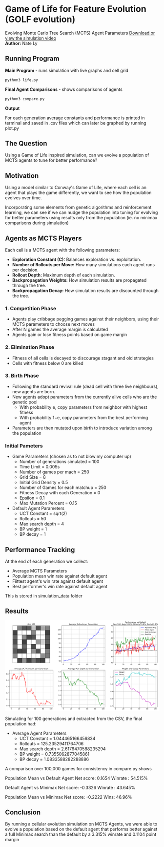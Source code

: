 # Game of Life for Feature Evolution (GOLF evolution)
Evolving Monte Carlo Tree Search (MCTS) Agent Parameters
[Download or view the simulation video](GOLF.mp4)  
**Author:** Nate Ly  
## Running Program
**Main Program** - runs simulation with live graphs and cell grid
```bash
python3 life.py
```
**Final Agent Comparisons** - shows comparisons of agents
```bash
python3 compare.py
```
**Output**

For each generation average constants and performance is printed in terminal and saved in .csv files which can later be graphed by running plot.py

## The Question  

Using a Game of Life inspired simulation, can we evolve a population of MCTS agents to tune for better performance?

## Motivation  

Using a model similar to Conway's Game of Life, where each cell is an agent that plays the game differently, we want to see how the population evolves over time.  

Incorporating some elements from genetic algorithms and reinforcement learning, we can see if we can nudge the population into tuning for evolving for better parameters using results only from the population (ie. no minimax comparisons during simulation)

## Agents as MCTS Players  

Each cell is a MCTS agent with the following parameters:

- **Exploration Constant (C):** Balances exploration vs. exploitation.  
- **Number of Rollouts per Move:** How many simulations each agent runs per decision.  
- **Rollout Depth:** Maximum depth of each simulation.  
- **Backpropagation Weights:** How simulation results are propagated through the tree.  
- **Backpropagation Decay:** How simulation results are discounted through the tree.  

### 1. Competition Phase  

- Agents play cribbage pegging games against their neighbors, using their MCTS parameters to choose next moves  
- After N games the average margin is calculated  
- Agents gain or lose fitness points based on game margin  

### 2. Elimination Phase  

- Fitness of all cells is decayed to discourage stagant and old strategies  
- Cells with fitness below 0 are killed  

### 3. Birth Phase  

- Following the standard revival rule (dead cell with three live neighbours), new agents are born.  
- New agents adopt parameters from the currently alive cells who are the genetic pool  
  - With probability e, copy parameters from neighbor with highest fitness  
  - With probability 1−e, copy parameters from the best performing agent  
- Parameters are then mutated upon birth to introduce variation among the population  

### Initial Pameters  
- Game Parameters (chosen as to not blow my computer up)
  - Number of generations simulated = 100
  - Time Limit = 0.005s
  - Number of games per mach = 250
  - Grid Size = 8  
  - Initial Grid Density = 0.5  
  - Number of Games for each matchup = 250  
  - Fitness Decay with each Generation = 0  
  - Epsilon = 0.1  
  - Max Mutation Percent = 0.15  
- Default Agent Parameters
  - UCT Constant = sqrt(2)
  - Rollouts = 50  
  - Max search depth = 4  
  - BP weight = 1
  - BP decay = 1

## Performance Tracking  
At the end of each generation we collect:  
- Average MCTS Parameters  
- Population mean win rate against default agent  
- Fiittest agent's win rate against default agent
- Best performer's win rate against default agent

This is stored in simulation_data folder

## Results
![Final Simulation Plot](final_simulation_plot.png)

Simulating for 100 generations and extracted from the CSV, the final population had:

- Average Agent Parameters
  - UCT Constant = 1.044465166456834
  - Rollouts = 125.23529411764706
  - Max search depth = 2.6176470588235294
  - BP weight = 0.7355062877045861
  - BP decay = 1.0833588282288886

A comparison over 100,000 games for consistency in compare.py shows

Population Mean vs Default Agent
Net score: 0.1654
Winrate : 54.515%

Default Agent vs Minimax 
Net score: -0.3326
Winrate : 43.645%

Population Mean vs Minimax
Net score: -0.2222
Wins: 46.96%

## Conclusion
By running a cellular evolution simulation on MCTS Agents, we were able to evolve a population based on the default agent that performs better against a full Minimax search than the default by a 3.315% winrate and 0.1104 point margin

